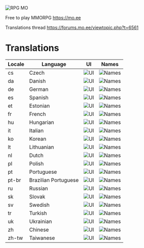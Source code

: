 ![RPG MO](https://data.mo.ee/img/login_logo.png)

Free to play MMORPG https://mo.ee

Translations thread
https://forums.mo.ee/viewtopic.php?t=6561

# Translations

| Locale | Language | UI | Names |
| --- | --- | --- | --- |
| cs | Czech | ![UI](https://progress-bar.dev/73/) | ![Names](https://progress-bar.dev/0/) |
| da | Danish | ![UI](https://progress-bar.dev/2/) | ![Names](https://progress-bar.dev/0/) |
| de | German | ![UI](https://progress-bar.dev/100/) | ![Names](https://progress-bar.dev/100/) |
| es | Spanish | ![UI](https://progress-bar.dev/75/) | ![Names](https://progress-bar.dev/49/) |
| et | Estonian | ![UI](https://progress-bar.dev/70/) | ![Names](https://progress-bar.dev/0/) |
| fr | French | ![UI](https://progress-bar.dev/80/) | ![Names](https://progress-bar.dev/67/) |
| hu | Hungarian | ![UI](https://progress-bar.dev/72/) | ![Names](https://progress-bar.dev/5/) |
| it | Italian | ![UI](https://progress-bar.dev/71/) | ![Names](https://progress-bar.dev/67/) |
| ko | Korean | ![UI](https://progress-bar.dev/99/) | ![Names](https://progress-bar.dev/99/) |
| lt | Lithuanian | ![UI](https://progress-bar.dev/28/) | ![Names](https://progress-bar.dev/15/) |
| nl | Dutch | ![UI](https://progress-bar.dev/18/) | ![Names](https://progress-bar.dev/4/) |
| pl | Polish | ![UI](https://progress-bar.dev/78/) | ![Names](https://progress-bar.dev/0/) |
| pt | Portuguese | ![UI](https://progress-bar.dev/0/) | ![Names](https://progress-bar.dev/8/) |
| pt-br | Brazilian Portuguese | ![UI](https://progress-bar.dev/96/) | ![Names](https://progress-bar.dev/93/) |
| ru | Russian | ![UI](https://progress-bar.dev/92/) | ![Names](https://progress-bar.dev/0/) |
| sk | Slovak | ![UI](https://progress-bar.dev/60/) | ![Names](https://progress-bar.dev/0/) |
| sv | Swedish | ![UI](https://progress-bar.dev/98/) | ![Names](https://progress-bar.dev/94/) |
| tr | Turkish | ![UI](https://progress-bar.dev/25/) | ![Names](https://progress-bar.dev/7/) |
| uk | Ukrainian | ![UI](https://progress-bar.dev/62/) | ![Names](https://progress-bar.dev/0/) |
| zh | Chinese | ![UI](https://progress-bar.dev/100/) | ![Names](https://progress-bar.dev/99/) |
| zh-tw | Taiwanese | ![UI](https://progress-bar.dev/100/) | ![Names](https://progress-bar.dev/99/) |